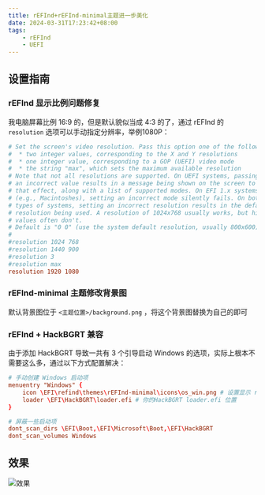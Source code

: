 ```yaml
---
title: rEFInd+rEFInd-minimal主题进一步美化
date: 2024-03-31T17:23:42+08:00
tags:
    - rEFInd
    - UEFI
---
```

## 设置指南

### rEFInd 显示比例问题修复

我电脑屏幕比例 16:9 的，但是默认貌似当成 4:3 的了，通过 rEFInd 的 `resolution` 选项可以手动指定分辨率，举例1080P：

```conf
# Set the screen's video resolution. Pass this option one of the following:
#  * two integer values, corresponding to the X and Y resolutions
#  * one integer value, corresponding to a GOP (UEFI) video mode
#  * the string "max", which sets the maximum available resolution
# Note that not all resolutions are supported. On UEFI systems, passing
# an incorrect value results in a message being shown on the screen to
# that effect, along with a list of supported modes. On EFI 1.x systems
# (e.g., Macintoshes), setting an incorrect mode silently fails. On both
# types of systems, setting an incorrect resolution results in the default
# resolution being used. A resolution of 1024x768 usually works, but higher
# values often don't.
# Default is "0 0" (use the system default resolution, usually 800x600).
#
#resolution 1024 768
#resolution 1440 900
#resolution 3
#resolution max
resolution 1920 1080
```

### rEFInd-minimal 主题修改背景图

默认背景图位于 `<主题位置>/background.png` ，将这个背景图替换为自己的即可

### rEFInd + HackBGRT 兼容

由于添加 HackBGRT 导致一共有 3 个引导启动 Windows 的选项，实际上根本不需要这么多，通过以下方式配置解决：

```conf
# 手动创建 Windows 启动项
menuentry "Windows" {
    icon \EFI\refind\themes\rEFInd-minimal\icons\os_win.png # 设置显示 rEFInd-minimal 主题 Windows 图标
    loader \EFI\HackBGRT\loader.efi # 你的HackBGRT loader.efi 位置
}

# 屏蔽一些启动项
dont_scan_dirs \EFI\Boot,\EFI\Microsoft\Boot,\EFI\HackBGRT
dont_scan_volumes Windows
```

## 效果

![效果](https://apac-cloudflare-r2.img.1l1.icu/2024/05/02/66328cca03751.webp)

